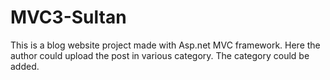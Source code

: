 # MVC3-Sultan
This is a blog website project made with Asp.net MVC framework. Here the author could upload the post in various category. The category could be added.
